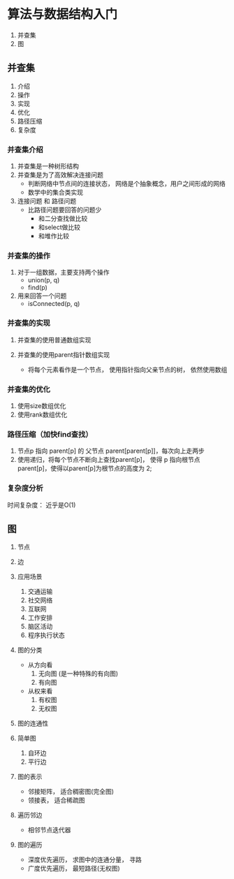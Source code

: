 # 算法与数据结构入门
1. 并查集
2. 图

## 并查集
1. 介绍
2. 操作
3. 实现
4. 优化
5. 路径压缩
6. 复杂度

### 并查集介绍
1. 并查集是一种树形结构
2. 并查集是为了高效解决连接问题
    - 判断网络中节点间的连接状态， 网络是个抽象概念，用户之间形成的网络
    - 数学中的集合类实现
3. 连接问题 和 路径问题
    - 比路径问题要回答的问题少
       - 和二分查找做比较
       - 和select做比较
       - 和堆作比较   

### 并查集的操作
1. 对于一组数据，主要支持两个操作
    - union(p, q)
    - find(p)
2. 用来回答一个问题
    - isConnected(p, q)

### 并查集的实现
1. 并查集的使用普通数组实现
    

2. 并查集的使用parent指针数组实现
   - 将每个元素看作是一个节点， 使用指针指向父亲节点的树， 依然使用数组

### 并查集的优化
1. 使用size数组优化
2. 使用rank数组优化

### 路径压缩（加快find查找）
1. 节点p 指向 parent[p] 的 父节点 parent[parent[p]]，每次向上走两步
2. 使用递归，将每个节点不断向上查找parent[p]， 使得 p 指向根节点parent[p]，使得以parent[p]为根节点的高度为 2; 

### 复杂度分析
时间复杂度： 近乎是O(1)


## 图
1. 节点
2. 边
3. 应用场景
   1. 交通运输
   2. 社交网络
   3. 互联网
   4. 工作安排
   5. 脑区活动
   6. 程序执行状态
4. 图的分类
   - 从方向看
      1. 无向图 (是一种特殊的有向图)
      2. 有向图
   - 从权来看
      1. 有权图
      2. 无权图
5. 图的连通性
6. 简单图
   1. 自环边
   2. 平行边

7. 图的表示
   - 邻接矩阵， 适合稠密图(完全图)
   - 领接表， 适合稀疏图
8. 遍历邻边
   - 相邻节点迭代器
9. 图的遍历
   - 深度优先遍历， 求图中的连通分量， 寻路
   - 广度优先遍历， 最短路径(无权图)


